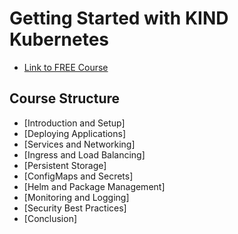 # Getting Started with KIND Kubernetes
- [Link to FREE Course](https://community.kubeskills.com/c/getting-started-with-kind-kubernetes)


## Course Structure
- [Introduction and Setup]
- [Deploying Applications]
- [Services and Networking]
- [Ingress and Load Balancing]
- [Persistent Storage]
- [ConfigMaps and Secrets]
- [Helm and Package Management]
- [Monitoring and Logging]
- [Security Best Practices]
- [Conclusion]

